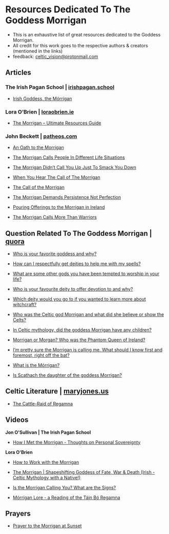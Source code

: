 # Resources Dedicated To The Goddess Morrigan

- This is an exhaustive list of great resources dedicated to the Goddess Morrigan. 
- All credit for this work goes to the respective authors & creators (mentioned in the links)
- feedback: celtic_vision@protonmail.com


## Articles

### The Irish Pagan School | [irishpagan.school]([irishpagan.school](https://irishpagan.school))

- [Irish Goddess, the Mórrígan](https://irishpagan.school/the-morrigan)

### Lora O’Brien | [loraobrien.ie](https://loraobrien.ie)
- [The Morrigan – Ultimate Resources Guide](https://loraobrien.ie/the-morrigan-resources-guide)
    
### John Beckett | [patheos.com](https://www.patheos.com/blogs/johnbeckett)

- [An Oath to the Morrigan](https://www.patheos.com/blogs/johnbeckett/2017/07/an-oath-to-the-morrigan.html)
    
- [The Morrigan Calls People In Different Life Situations](https://www.patheos.com/blogs/johnbeckett/2019/01/the-morrigan-calls-people-in-different-life-situations.html)
    
- [The Morrigan Didn’t Call You Up Just To Smack You Down](https://www.patheos.com/blogs/johnbeckett/2021/07/the-morrigan-didnt-call-you-up-just-to-smack-you-down.html)
    
- [When You Hear The Call of The Morrigan](https://www.patheos.com/blogs/johnbeckett/2017/07/hear-call-morrigan.html)
    
- [The Call of the Morrigan](https://www.patheos.com/blogs/johnbeckett/2012/07/the-call-of-the-morrigan.html)
    
- [The Morrigan Demands Persistence Not Perfection](https://www.patheos.com/blogs/johnbeckett/2020/01/the-morrigan-demands-persistence-not-perfection.html)
    
- [Pouring Offerings to the Morrigan in Ireland](https://www.patheos.com/blogs/johnbeckett/2018/06/pouring-offerings-to-the-morrigan-in-ireland.html)
    
- [The Morrigan Calls More Than Warriors](https://www.patheos.com/blogs/johnbeckett/2018/02/morrigan-calls-warriors.html)


## Question Related To The Goddess Morrigan | [quora](https://www.quora.com)

- [Who is your favorite goddess and why?](https://rmto.quora.com/Who-is-your-favorite-goddess-and-why-1?ch=10&oid=399459064&share=54cf6cb8&target_type=answer)
    
- [How can I respectfully get deities to help me with my spells?](https://magicmanifestationbalance.quora.com/How-can-I-respectfully-get-deities-to-help-me-with-my-spells-1?ch=10&oid=351630776&share=2e62fb65&target_type=answer)

- [What are some other gods you have been tempted to worship in your life?](https://rmto.quora.com/What-are-some-other-gods-you-have-been-tempted-to-worship-in-your-life)
    
- [Who is your favourite deity to offer devotion to and why?](https://rmto.quora.com/Who-is-your-favourite-deity-to-offer-devotion-to-and-why)

- [Which deity would you go to if you wanted to learn more about witchcraft?](https://forbiddenknowledge.quora.com/Which-deity-would-you-go-to-if-you-wanted-to-learn-more-about-witchcraft)

- [Who was the Celtic god Morrigan and what did she believe or show the Celts?](https://www.quora.com/Who-was-the-Celtic-god-Morrigan-and-what-did-she-believe-or-show-the-Celts)
    
- [In Celtic mythology, did the goddess Morrigan have any children?](https://www.quora.com/In-Celtic-mythology-did-the-goddess-Morrigan-have-any-children)
 
- [Morrigan or Morgan? Who was the Phantom Queen of Ireland?](https://www.quora.com/Morrigan-or-Morgan-Who-was-the-Phantom-Queen-of-Ireland)
    
- [I’m pretty sure the Morrigan is calling me. What should I know first and foremost, right off the bat?](https://www.quora.com/I-m-pretty-sure-the-Morrigan-is-calling-me-What-should-I-know-first-and-foremost-right-off-the-bat)
    
- [What is the Mórrigan?](https://www.quora.com/What-is-the-M%C3%B3rrigan)
    
- [Is Scathach the daughter of the goddess Morrigan?](https://www.quora.com/Is-Scathach-the-daughter-of-the-goddess-Morrigan)
 
 
## Celtic Literature | [maryjones.us](https://www.maryjones.us/ctexts)

- [The Cattle-Raid of Regamna](https://www.maryjones.us/ctexts/regamna.html)


## Videos

**Jon O'Sullivan | The Irish Pagan School**

- [How I Met the Morrigan - Thoughts on Personal Sovereignty](https://www.youtube.com/watch?v=FVSrRY38bjA)
    
**Lora O'Brien**

- [How to Work with the Morrigan](https://www.youtube.com/watch?v=RakzNrRCjXk)

- [The Morrigan | Shapeshifting Goddess of Fate, War & Death (Irish - Celtic Mythology with a Native!)](https://www.youtube.com/watch?v=TR5_7i_k-Rc)

- [Is the Morrigan Calling You? What are the Signs?](https://www.youtube.com/watch?v=C0KW6iNlGtg)

- [Mórrígan Lore - a Reading of the Táin Bó Regamna](https://www.youtube.com/watch?v=M9DKSCbrpiI)


## Prayers
- [Prayer to the Morrigan at Sunset](https://loraobrien.ie/morrigan-prayer)
 
